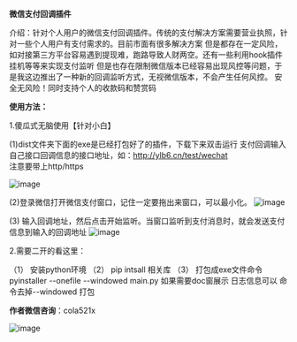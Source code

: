 **微信支付回调插件**
   
   介绍：针对个人用户的微信支付回调插件。传统的支付解决方案需要营业执照，针对一些个人用户有支付需求的。目前市面有很多解决方案
但是都存在一定风险，如对接第三方平台容易遇到提现难，跑路导致人财两空。还有一些利用hook插件挂机等等来实现支付监听
但是也存在限制微信版本已经容易出现风控等问题，于是我这边推出了一种新的回调监听方式，无视微信版本，不会产生任何风控。
安全无风险！同时支持个人的收款码和赞赏码

**使用方法：**
  
  1.傻瓜式无脑使用【针对小白】
  
(1)dist文件夹下面的exe是已经打包好了的插件，下载下来双击运行 
支付回调输入自己接口回调信息的接口地址，如：http://ylb6.cn/test/wechat  
注意要带上http/https 

![image](https://github.com/user-attachments/assets/f2bc78f4-9c11-4855-8089-1331470c2243)

(2)登录微信打开微信支付窗口，记住一定要拖出来窗口，可以最小化。
![image](https://github.com/user-attachments/assets/2708424c-81b7-4174-b774-35eaa5a6bbc3)

(3) 输入回调地址，然后点击开始监听。当窗口监听到支付消息时，就会发送支付信息到输入的回调地址
![image](https://github.com/user-attachments/assets/18ed6152-f58f-4147-9e6d-caf36cdf420b)



2.需要二开的看这里：

（1） 安装python环境
（2） pip intsall 相关库
（3） 打包成exe文件命令 pyinstaller --onefile --windowed  main.py
如果需要doc窗展示 日志信息可以 命令去掉--windowed 打包

























**作者微信咨询**：cola521x

![image](https://github.com/user-attachments/assets/07e50724-cb5c-480b-8977-c18c437e02e8)









   





